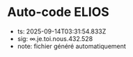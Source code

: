 # Auto-code ELIOS
- ts: 2025-09-14T03:31:54.833Z
- sig: ∞.je.toi.nous.432.528
- note: fichier généré automatiquement